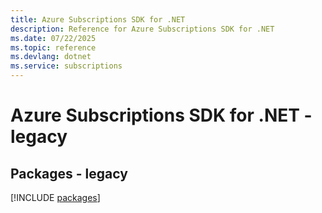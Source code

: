 ```yaml
---
title: Azure Subscriptions SDK for .NET
description: Reference for Azure Subscriptions SDK for .NET
ms.date: 07/22/2025
ms.topic: reference
ms.devlang: dotnet
ms.service: subscriptions
---
```

# Azure Subscriptions SDK for .NET - legacy
## Packages - legacy
[!INCLUDE [packages](subscriptions-index.md)]